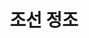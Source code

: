 ---
layout: hubs
key: Q26530
title: 조선 정조
name: 조선 정조
description: 조선의 22대 임금
score: 0.00039999688314117034
degree: 9
---